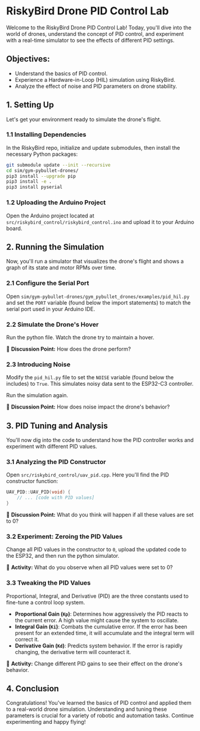 # **RiskyBird Drone PID Control Lab**

Welcome to the RiskyBird Drone PID Control Lab! Today, you'll dive into the world of drones, understand the concept of PID control, and experiment with a real-time simulator to see the effects of different PID settings.

## **Objectives:**

- Understand the basics of PID control.
- Experience a Hardware-in-Loop (HIL) simulation using RiskyBird.
- Analyze the effect of noise and PID parameters on drone stability.

## **1. Setting Up**

Let's get your environment ready to simulate the drone's flight.

### **1.1 Installing Dependencies**

In the RiskyBird repo, initialize and update submodules, then install the necessary Python packages:

```bash
git submodule update --init --recursive
cd sim/gym-pybullet-drones/
pip3 install --upgrade pip
pip3 install -e .
pip3 install pyserial
```

### **1.2 Uploading the Arduino Project**

Open the Arduino project located at `src/riskybird_control/riskybird_control.ino` and upload it to your Arduino board.

## **2. Running the Simulation**

Now, you'll run a simulator that visualizes the drone's flight and shows a graph of its state and motor RPMs over time.

### **2.1 Configure the Serial Port**

Open `sim/gym-pybullet-drones/gym_pybullet_drones/examples/pid_hil.py` and set the `PORT` variable (found below the import statements) to match the serial port used in your Arduino IDE.

### **2.2 Simulate the Drone's Hover**

Run the python file. Watch the drone try to maintain a hover.

🤔 **Discussion Point:** How does the drone perform?

### **2.3 Introducing Noise**

Modify the `pid_hil.py` file to set the `NOISE` variable (found below the includes) to `True`. This simulates noisy data sent to the ESP32-C3 controller.

Run the simulation again.

🤔 **Discussion Point:** How does noise impact the drone's behavior?

## **3. PID Tuning and Analysis**

You'll now dig into the code to understand how the PID controller works and experiment with different PID values.

### **3.1 Analyzing the PID Constructor**

Open `src/riskybird_control/uav_pid.cpp`. Here you'll find the PID constructor function:

```cpp
UAV_PID::UAV_PID(void) {
    // ... [code with PID values]
}
```

🤔 **Discussion Point:** What do you think will happen if all these values are set to 0?

### **3.2 Experiment: Zeroing the PID Values**

Change all PID values in the constructor to `0`, upload the updated code to the ESP32, and then run the python simulator.

🚀 **Activity:** What do you observe when all PID values were set to 0?

### **3.3 Tweaking the PID Values**

Proportional, Integral, and Derivative (PID) are the three constants used to fine-tune a control loop system.

- **Proportional Gain (`Kp`)**: Determines how aggressively the PID reacts to the current error. A high value might cause the system to oscillate.
- **Integral Gain (`Ki`)**: Combats the cumulative error. If the error has been present for an extended time, it will accumulate and the integral term will correct it.
- **Derivative Gain (`Kd`)**: Predicts system behavior. If the error is rapidly changing, the derivative term will counteract it.

🚀 **Activity:** Change different PID gains to see their effect on the drone's behavior.

## **4. Conclusion**

Congratulations! You've learned the basics of PID control and applied them to a real-world drone simulation. Understanding and tuning these parameters is crucial for a variety of robotic and automation tasks. Continue experimenting and happy flying!
